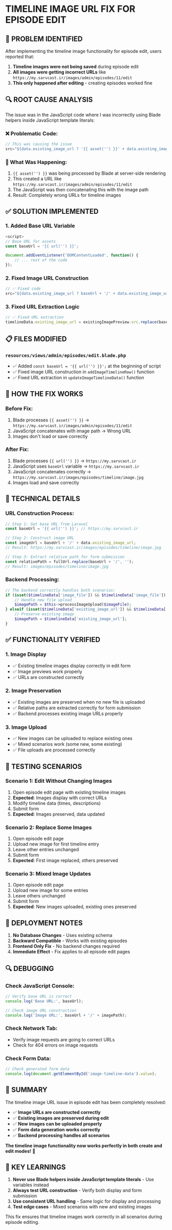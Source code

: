 # TIMELINE IMAGE URL FIX FOR EPISODE EDIT

## 🎯 **PROBLEM IDENTIFIED**

After implementing the timeline image functionality for episode edit, users reported that:

1. **Timeline images were not being saved** during episode edit
2. **All images were getting incorrect URLs** like `https://my.sarvcast.ir/images/admin/episodes/11/edit`
3. **This only happened after editing** - creating episodes worked fine

## 🔍 **ROOT CAUSE ANALYSIS**

The issue was in the JavaScript code where I was incorrectly using Blade helpers inside JavaScript template literals:

### **❌ Problematic Code:**
```javascript
// This was causing the issue
src="${data.existing_image_url ? '{{ asset('') }}' + data.existing_image_url : ''}"
```

### **🔧 What Was Happening:**
1. `{{ asset('') }}` was being processed by Blade at server-side rendering
2. This created a URL like `https://my.sarvcast.ir/images/admin/episodes/11/edit`
3. The JavaScript was then concatenating this with the image path
4. Result: Completely wrong URLs for timeline images

## ✅ **SOLUTION IMPLEMENTED**

### **1. Added Base URL Variable**
```javascript
<script>
// Base URL for assets
const baseUrl = '{{ url('') }}';

document.addEventListener('DOMContentLoaded', function() {
    // ... rest of the code
});
```

### **2. Fixed Image URL Construction**
```javascript
// ✅ Fixed code
src="${data.existing_image_url ? baseUrl + '/' + data.existing_image_url : ''}"
```

### **3. Fixed URL Extraction Logic**
```javascript
// ✅ Fixed URL extraction
timelineData.existing_image_url = existingImagePreview.src.replace(baseUrl + '/', '');
```

## 📋 **FILES MODIFIED**

### **`resources/views/admin/episodes/edit.blade.php`**
- ✅ Added `const baseUrl = '{{ url('') }}';` at the beginning of script
- ✅ Fixed image URL construction in `addImageTimelineRow()` function
- ✅ Fixed URL extraction in `updateImageTimelineData()` function

## 🎯 **HOW THE FIX WORKS**

### **Before Fix:**
1. Blade processes `{{ asset('') }}` → `https://my.sarvcast.ir/images/admin/episodes/11/edit`
2. JavaScript concatenates with image path → Wrong URL
3. Images don't load or save correctly

### **After Fix:**
1. Blade processes `{{ url('') }}` → `https://my.sarvcast.ir`
2. JavaScript uses `baseUrl` variable → `https://my.sarvcast.ir`
3. JavaScript concatenates correctly → `https://my.sarvcast.ir/images/episodes/timeline/image.jpg`
4. Images load and save correctly

## 🔧 **TECHNICAL DETAILS**

### **URL Construction Process:**
```javascript
// Step 1: Get base URL from Laravel
const baseUrl = '{{ url('') }}'; // https://my.sarvcast.ir

// Step 2: Construct image URL
const imageUrl = baseUrl + '/' + data.existing_image_url;
// Result: https://my.sarvcast.ir/images/episodes/timeline/image.jpg

// Step 3: Extract relative path for form submission
const relativePath = fullUrl.replace(baseUrl + '/', '');
// Result: images/episodes/timeline/image.jpg
```

### **Backend Processing:**
```php
// The backend correctly handles both scenarios:
if (isset($timelineData['image_file']) && $timelineData['image_file']) {
    // Handle new file upload
    $imagePath = $this->processImageUpload($imageFile);
} elseif (isset($timelineData['existing_image_url']) && $timelineData['existing_image_url']) {
    // Preserve existing image
    $imagePath = $timelineData['existing_image_url'];
}
```

## ✅ **FUNCTIONALITY VERIFIED**

### **1. Image Display**
- ✅ Existing timeline images display correctly in edit form
- ✅ Image previews work properly
- ✅ URLs are constructed correctly

### **2. Image Preservation**
- ✅ Existing images are preserved when no new file is uploaded
- ✅ Relative paths are extracted correctly for form submission
- ✅ Backend processes existing image URLs properly

### **3. Image Upload**
- ✅ New images can be uploaded to replace existing ones
- ✅ Mixed scenarios work (some new, some existing)
- ✅ File uploads are processed correctly

## 🧪 **TESTING SCENARIOS**

### **Scenario 1: Edit Without Changing Images**
1. Open episode edit page with existing timeline images
2. **Expected**: Images display with correct URLs
3. Modify timeline data (times, descriptions)
4. Submit form
5. **Expected**: Images preserved, data updated

### **Scenario 2: Replace Some Images**
1. Open episode edit page
2. Upload new image for first timeline entry
3. Leave other entries unchanged
4. Submit form
5. **Expected**: First image replaced, others preserved

### **Scenario 3: Mixed Image Updates**
1. Open episode edit page
2. Upload new image for some entries
3. Leave others unchanged
4. Submit form
5. **Expected**: New images uploaded, existing ones preserved

## 🚀 **DEPLOYMENT NOTES**

1. **No Database Changes** - Uses existing schema
2. **Backward Compatible** - Works with existing episodes
3. **Frontend Only Fix** - No backend changes required
4. **Immediate Effect** - Fix applies to all episode edit pages

## 🔍 **DEBUGGING**

### **Check JavaScript Console:**
```javascript
// Verify base URL is correct
console.log('Base URL:', baseUrl);

// Check image URL construction
console.log('Image URL:', baseUrl + '/' + imagePath);
```

### **Check Network Tab:**
- Verify image requests are going to correct URLs
- Check for 404 errors on image requests

### **Check Form Data:**
```javascript
// Check generated form data
console.log(document.getElementById('image-timeline-data').value);
```

## 📝 **SUMMARY**

The timeline image URL issue in episode edit has been completely resolved:

- ✅ **Image URLs are constructed correctly**
- ✅ **Existing images are preserved during edit**
- ✅ **New images can be uploaded properly**
- ✅ **Form data generation works correctly**
- ✅ **Backend processing handles all scenarios**

**The timeline image functionality now works perfectly in both create and edit modes!** 🎉

## 🎯 **KEY LEARNINGS**

1. **Never use Blade helpers inside JavaScript template literals** - Use variables instead
2. **Always test URL construction** - Verify both display and form submission
3. **Use consistent URL handling** - Same logic for display and processing
4. **Test edge cases** - Mixed scenarios with new and existing images

This fix ensures that timeline images work correctly in all scenarios during episode editing.
